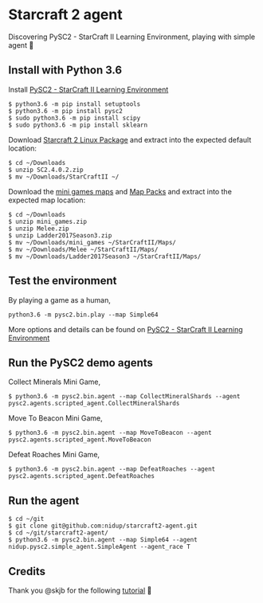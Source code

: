 Starcraft 2 agent
=================

Discovering PySC2 - StarCraft II Learning Environment, playing with simple agent 🤖

Install with Python 3.6
-----------------------

Install [PySC2 - StarCraft II Learning Environment](https://github.com/deepmind/pysc2)

```
$ python3.6 -m pip install setuptools
$ python3.6 -m pip install pysc2
$ sudo python3.6 -m pip install scipy
$ sudo python3.6 -m pip install sklearn
```

Download [Starcraft 2 Linux Package](https://github.com/Blizzard/s2client-proto#downloads) and extract into the expected default location:

```
$ cd ~/Downloads
$ unzip SC2.4.0.2.zip
$ mv ~/Downloads/StarCraftII ~/
```

Download the [mini games maps](https://github.com/deepmind/pysc2#get-the-maps) and [Map Packs](https://github.com/Blizzard/s2client-proto#downloads) and extract into the expected map location:

```
$ cd ~/Downloads
$ unzip mini_games.zip
$ unzip Melee.zip
$ unzip Ladder2017Season3.zip
$ mv ~/Downloads/mini_games ~/StarCraftII/Maps/
$ mv ~/Downloads/Melee ~/StarCraftII/Maps/
$ mv ~/Downloads/Ladder2017Season3 ~/StarCraftII/Maps/
```

Test the environment
--------------------

By playing a game as a human,

```
python3.6 -m pysc2.bin.play --map Simple64
```

More options and details can be found on [PySC2 - StarCraft II Learning Environment](https://github.com/deepmind/pysc2)

Run the PySC2 demo agents
-------------------------

Collect Minerals Mini Game,

```
$ python3.6 -m pysc2.bin.agent --map CollectMineralShards --agent pysc2.agents.scripted_agent.CollectMineralShards
```

Move To Beacon Mini Game,

```
$ python3.6 -m pysc2.bin.agent --map MoveToBeacon --agent pysc2.agents.scripted_agent.MoveToBeacon
```

Defeat Roaches Mini Game,

```
$ python3.6 -m pysc2.bin.agent --map DefeatRoaches --agent pysc2.agents.scripted_agent.DefeatRoaches
```

Run the agent
-------------

```
$ cd ~/git
$ git clone git@github.com:nidup/starcraft2-agent.git
$ cd ~/git/starcraft2-agent/
$ python3.6 -m pysc2.bin.agent --map Simple64 --agent nidup.pysc2.simple_agent.SimpleAgent --agent_race T
```

Credits
-------

Thank you @skjb for the following [tutorial](https://github.com/skjb/pysc2-tutorial) 🚀
